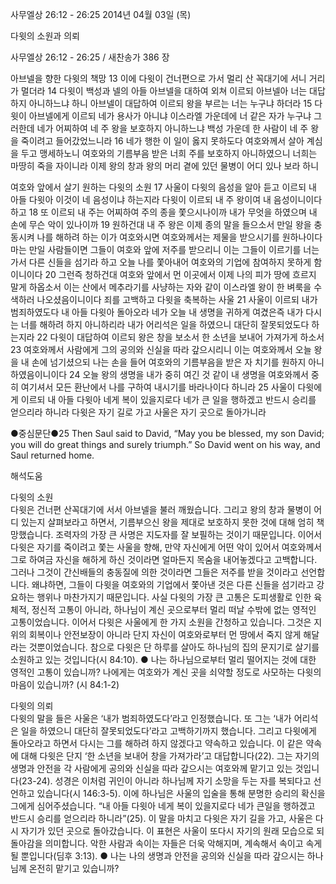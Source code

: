 사무엘상 26:12 - 26:25 
2014년 04월 03일 (목)

다윗의 소원과 의뢰



사무엘상 26:12 - 26:25 / 새찬송가 386 장


아브넬을 향한 다윗의 책망 
13 이에 다윗이 건너편으로 가서 멀리 산 꼭대기에 서니 거리가 멀더라 14 다윗이 백성과 넬의 아들 아브넬을 대하여 외쳐 이르되 아브넬아 너는 대답하지 아니하느냐 하니 아브넬이 대답하여 이르되 왕을 부르는 너는 누구냐 하더라 15 다윗이 아브넬에게 이르되 네가 용사가 아니냐 이스라엘 가운데에 너 같은 자가 누구냐 그러한데 네가 어찌하여 네 주 왕을 보호하지 아니하느냐 백성 가운데 한 사람이 네 주 왕을 죽이려고 들어갔었느니라 16 네가 행한 이 일이 옳지 못하도다 여호와께서 살아 계심을 두고 맹세하노니 여호와의 기름부음 받은 너희 주를 보호하지 아니하였으니 너희는 마땅히 죽을 자이니라 이제 왕의 창과 왕의 머리 곁에 있던 물병이 어디 있나 보라 하니

여호와 앞에서 살기 원하는 다윗의 소원
17 사울이 다윗의 음성을 알아 듣고 이르되 내 아들 다윗아 이것이 네 음성이냐 하는지라 다윗이 이르되 내 주 왕이여 내 음성이니이다 하고 18 또 이르되 내 주는 어찌하여 주의 종을 쫓으시나이까 내가 무엇을 하였으며 내 손에 무슨 악이 있나이까 19 원하건대 내 주 왕은 이제 종의 말을 들으소서 만일 왕을 충동시켜 나를 해하려 하는 이가 여호와시면 여호와께서는 제물을 받으시기를 원하나이다마는 만일 사람들이면 그들이 여호와 앞에 저주를 받으리니 이는 그들이 이르기를 너는 가서 다른 신들을 섬기라 하고 오늘 나를 쫓아내어 여호와의 기업에 참여하지 못하게 함이니이다 20 그런즉 청하건대 여호와 앞에서 먼 이곳에서 이제 나의 피가 땅에 흐르지 말게 하옵소서 이는 산에서 메추라기를 사냥하는 자와 같이 이스라엘 왕이 한 벼룩을 수색하러 나오셨음이니이다
죄를 고백하고 다윗을 축복하는 사울
21 사울이 이르되 내가 범죄하였도다 내 아들 다윗아 돌아오라 네가 오늘 내 생명을 귀하게 여겼은즉 내가 다시는 너를 해하려 하지 아니하리라 내가 어리석은 일을 하였으니 대단히 잘못되었도다 하는지라 22 다윗이 대답하여 이르되 왕은 창을 보소서 한 소년을 보내어 가져가게 하소서 23 여호와께서 사람에게 그의 공의와 신실을 따라 갚으시리니 이는 여호와께서 오늘 왕을 내 손에 넘기셨으되 나는 손을 들어 여호와의 기름부음을 받은 자 치기를 원하지 아니하였음이니이다 24 오늘 왕의 생명을 내가 중히 여긴 것 같이 내 생명을 여호와께서 중히 여기셔서 모든 환난에서 나를 구하여 내시기를 바라나이다 하니라 25 사울이 다윗에게 이르되 내 아들 다윗아 네게 복이 있을지로다 네가 큰 일을 행하겠고 반드시 승리를 얻으리라 하니라 다윗은 자기 길로 가고 사울은 자기 곳으로 돌아가니라


●중심문단●25 Then Saul said to David, “May you be blessed, my son David; you will do great things and surely triumph.” So David went on his way, and Saul returned home.

해석도움





다윗의 소원  
다윗은 건너편 산꼭대기에 서서 아브넬을 불러 깨웠습니다. 그리고 왕의 창과 물병이 어디 있는지 살펴보라고 하면서, 기름부으신 왕을 제대로 보호하지 못한 것에 대해 엄히 책망했습니다. 조력자의 가장 큰 사명은 지도자를 잘 보필하는 것이기 때문입니다. 이어서 다윗은 자기를 죽이려고 쫓는 사울을 향해, 만약 자신에게 어떤 악이 있어서 여호와께서 그로 하여금 자신을 해하게 하신 것이라면 얼마든지 목숨을 내어놓겠다고 고백합니다. 그러나 그것이 간신배들의 충동질에 의한 것이라면 그들은 저주를 받을 것이라고 선언합니다. 왜냐하면, 그들이 다윗을 여호와의 기업에서 쫓아낸 것은 다른 신들을 섬기라고 강요하는 행위나 마찬가지기 때문입니다. 사실 다윗의 가장 큰 고통은 도피생활로 인한 육체적, 정신적 고통이 아니라, 하나님이 계신 곳으로부터 멀리 떠날 수밖에 없는 영적인 고통이었습니다. 이어서 다윗은 사울에게 한 가지 소원을 간청하고 있습니다. 그것은 지위의 회복이나 안전보장이 아니라 단지 자신이 여호와로부터 먼 땅에서 죽지 않게 해달라는 것뿐이었습니다. 참으로 다윗은 단 하루를 살아도 하나님의 집의 문지기로 살기를 소원하고 있는 것입니다(시 84:10). 
● 나는 하나님으로부터 멀리 떨어지는 것에 대한 영적인 고통이 있습니까? 나에게는 여호와가 계신 곳을 쇠약할 정도로 사모하는 다윗의 마음이 있습니까? (시 84:1-2)

다윗의 의뢰  
다윗의 말을 들은 사울은 ‘내가 범죄하였도다’라고 인정했습니다. 또 그는 ‘내가 어리석은 일을 하였으니 대단히 잘못되었도다’라고 고백하기까지 했습니다. 그리고 다윗에게 돌아오라고 하면서 다시는 그를 해하려 하지 않겠다고 약속하고 있습니다. 이 같은 약속에 대해 다윗은 단지 ‘한 소년을 보내어 창을 가져가라’고 대답합니다(22). 그는 자기의 생명과 안전을 각 사람에게 공의와 신실을 따라 갚으시는 여호와께 맡기고 있는 것입니다(23-24). 성경은 이처럼 귀인이 아니라 하나님께 자기 소망을 두는 자를 복되다고 선언하고 있습니다(시 146:3-5). 이에 하나님은 사울의 입술을 통해 분명한 승리의 확신을 그에게 심어주셨습니다. “내 아들 다윗아 네게 복이 있을지로다 네가 큰일을 행하겠고 반드시 승리를 얻으리라 하니라”(25). 이 말을 마치고 다윗은 자기 길을 가고, 사울은 다시 자기가 있던 곳으로 돌아갔습니다. 이 표현은 사울이 또다시 자기의 원래 모습으로 되돌아감을 의미합니다. 악한 사람과 속이는 자들은 더욱 악해지며, 계속해서 속이고 속게 될 뿐입니다(딤후 3:13).
● 나는 나의 생명과 안전을 공의와 신실을 따라 갚으시는 하나님께 온전히 맡기고 있습니까?